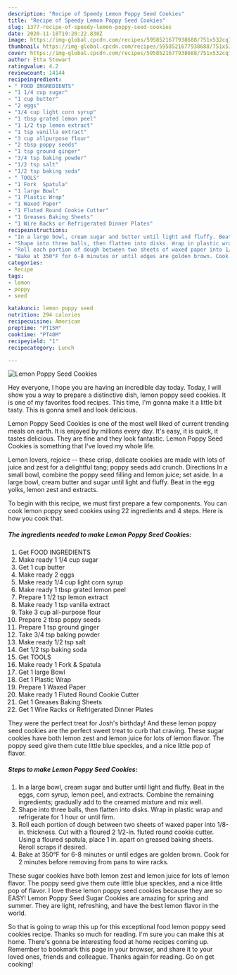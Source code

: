 ```yaml
---
description: "Recipe of Speedy Lemon Poppy Seed Cookies"
title: "Recipe of Speedy Lemon Poppy Seed Cookies"
slug: 1377-recipe-of-speedy-lemon-poppy-seed-cookies
date: 2020-11-18T19:20:22.838Z
image: https://img-global.cpcdn.com/recipes/5958521677938688/751x532cq70/lemon-poppy-seed-cookies-recipe-main-photo.jpg
thumbnail: https://img-global.cpcdn.com/recipes/5958521677938688/751x532cq70/lemon-poppy-seed-cookies-recipe-main-photo.jpg
cover: https://img-global.cpcdn.com/recipes/5958521677938688/751x532cq70/lemon-poppy-seed-cookies-recipe-main-photo.jpg
author: Etta Stewart
ratingvalue: 4.2
reviewcount: 14144
recipeingredient:
- " FOOD INGREDIENTS"
- "1 1/4 cup sugar"
- "1 cup butter"
- "2 eggs"
- "1/4 cup light corn syrup"
- "1 tbsp grated lemon peel"
- "1 1/2 tsp lemon extract"
- "1 tsp vanilla extract"
- "3 cup allpurpose flour"
- "2 tbsp poppy seeds"
- "1 tsp ground ginger"
- "3/4 tsp baking powder"
- "1/2 tsp salt"
- "1/2 tsp baking soda"
- " TOOLS"
- "1 Fork  Spatula"
- "1 large Bowl"
- "1 Plastic Wrap"
- "1 Waxed Paper"
- "1 Fluted Round Cookie Cutter"
- "1 Greases Baking Sheets"
- "1 Wire Racks or Refrigerated Dinner Plates"
recipeinstructions:
- "In a large bowl, cream sugar and butter until light and fluffy. Beat in the eggs, corn syrup, lemon peel, and extracts. Combine the remaining ingredients; gradually add to the creamed mixture and mix well."
- "Shape into three balls, then flatten into disks. Wrap in plastic wrap and refrigerate for 1 hour or until firm."
- "Roll each portion of dough between two sheets of waxed paper into 1/8-in. thickness. Cut with a floured 2 1/2-in. fluted round cookie cutter. Using a floured spatula, place 1 in. apart on greased baking sheets. Reroll scraps if desired."
- "Bake at 350°F for 6-8 minutes or until edges are golden brown. Cook for 2 minutes before removing from pans to wire racks."
categories:
- Recipe
tags:
- lemon
- poppy
- seed

katakunci: lemon poppy seed 
nutrition: 294 calories
recipecuisine: American
preptime: "PT15M"
cooktime: "PT40M"
recipeyield: "1"
recipecategory: Lunch

---
```



![Lemon Poppy Seed Cookies](https://img-global.cpcdn.com/recipes/5958521677938688/751x532cq70/lemon-poppy-seed-cookies-recipe-main-photo.jpg)

Hey everyone, I hope you are having an incredible day today. Today, I will show you a way to prepare a distinctive dish, lemon poppy seed cookies. It is one of my favorites food recipes. This time, I'm gonna make it a little bit tasty. This is gonna smell and look delicious.

Lemon Poppy Seed Cookies is one of the most well liked of current trending meals on earth. It is enjoyed by millions every day. It's easy, it is quick, it tastes delicious. They are fine and they look fantastic. Lemon Poppy Seed Cookies is something that I've loved my whole life.

Lemon lovers, rejoice -- these crisp, delicate cookies are made with lots of juice and zest for a delightful tang; poppy seeds add crunch. Directions In a small bowl, combine the poppy seed filling and lemon juice; set aside. In a large bowl, cream butter and sugar until light and fluffy. Beat in the egg yolks, lemon zest and extracts.


To begin with this recipe, we must first prepare a few components. You can cook lemon poppy seed cookies using 22 ingredients and 4 steps. Here is how you cook that.

<!--inarticleads1-->

##### The ingredients needed to make Lemon Poppy Seed Cookies:

1. Get  FOOD INGREDIENTS
1. Make ready 1 1/4 cup sugar
1. Get 1 cup butter
1. Make ready 2 eggs
1. Make ready 1/4 cup light corn syrup
1. Make ready 1 tbsp grated lemon peel
1. Prepare 1 1/2 tsp lemon extract
1. Make ready 1 tsp vanilla extract
1. Take 3 cup all-purpose flour
1. Prepare 2 tbsp poppy seeds
1. Prepare 1 tsp ground ginger
1. Take 3/4 tsp baking powder
1. Make ready 1/2 tsp salt
1. Get 1/2 tsp baking soda
1. Get  TOOLS
1. Make ready 1 Fork &amp; Spatula
1. Get 1 large Bowl
1. Get 1 Plastic Wrap
1. Prepare 1 Waxed Paper
1. Make ready 1 Fluted Round Cookie Cutter
1. Get 1 Greases Baking Sheets
1. Get 1 Wire Racks or Refrigerated Dinner Plates


They were the perfect treat for Josh&#39;s birthday! And these lemon poppy seed cookies are the perfect sweet treat to curb that craving. These sugar cookies have both lemon zest and lemon juice for lots of lemon flavor. The poppy seed give them cute little blue speckles, and a nice little pop of flavor. 

<!--inarticleads2-->

##### Steps to make Lemon Poppy Seed Cookies:

1. In a large bowl, cream sugar and butter until light and fluffy. Beat in the eggs, corn syrup, lemon peel, and extracts. Combine the remaining ingredients; gradually add to the creamed mixture and mix well.
1. Shape into three balls, then flatten into disks. Wrap in plastic wrap and refrigerate for 1 hour or until firm.
1. Roll each portion of dough between two sheets of waxed paper into 1/8-in. thickness. Cut with a floured 2 1/2-in. fluted round cookie cutter. Using a floured spatula, place 1 in. apart on greased baking sheets. Reroll scraps if desired.
1. Bake at 350°F for 6-8 minutes or until edges are golden brown. Cook for 2 minutes before removing from pans to wire racks.


These sugar cookies have both lemon zest and lemon juice for lots of lemon flavor. The poppy seed give them cute little blue speckles, and a nice little pop of flavor. I love these lemon poppy seed cookies because they are so EASY! Lemon Poppy Seed Sugar Cookies are amazing for spring and summer. They are light, refreshing, and have the best lemon flavor in the world. 

So that is going to wrap this up for this exceptional food lemon poppy seed cookies recipe. Thanks so much for reading. I'm sure you can make this at home. There's gonna be interesting food at home recipes coming up. Remember to bookmark this page in your browser, and share it to your loved ones, friends and colleague. Thanks again for reading. Go on get cooking!
